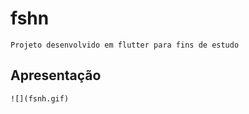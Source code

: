 # fshn

    Projeto desenvolvido em flutter para fins de estudo

## Apresentação
    ![](fsnh.gif)

